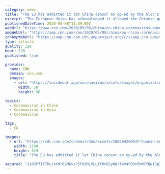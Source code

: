 ```yaml
---
category: news
title: "The EU has admitted it let China censor an op-ed by the bloc's ambassadors"
excerpt: "The European Union has acknowledged it allowed the Chinese government to censor an opinion piece published in the country, removing a reference to the origin of the coronavirus outbreak and its subsequent spread worldwide."
publishedDateTime: 2020-05-08T11:59:00Z
webUrl: "https://www.cnn.com/2020/05/08/china/eu-china-coronavirus-oped-censored-intl/"
ampWebUrl: "https://amp.cnn.com/cnn/2020/05/08/china/eu-china-coronavirus-oped-censored-intl/index.html"
cdnAmpWebUrl: "https://amp-cnn-com.cdn.ampproject.org/c/s/amp.cnn.com/cnn/2020/05/08/china/eu-china-coronavirus-oped-censored-intl/index.html"
type: article
quality: 128
heat: 128
published: true

provider:
  name: CNN
  domain: cnn.com
  images:
    - url: "https://insideout.app/coronavirus/assets/images/organizations/cnn.com-50x50.jpg"
      width: 50
      height: 50

topics:
  - Coronavirus in China
  - Coronavirus in Asia
  - Coronavirus

tags:
  - CN

images:
  - url: "https://cdn.cnn.com/cnnnext/dam/assets/200504200037-huanan-seafood-market-wuhan-super-tease.jpg"
    width: 1100
    height: 619
    title: "The EU has admitted it let China censor an op-ed by the bloc's ambassadors"

secured: "1zdSPfIT7Ru/xKMr62NKvzJ5FdiMLVLLitRnBSyW8rleV4PBOvfnW7fQNiJpZRh5fa+fuCjZEVKGLOylCP5cKjr+xGuLWxgcV3n/HC0m5fp7Q9GJ01CVzlMYiBxJA1XQTBQU+TEHQd5ImmAVJy+Q3IJRHAj93k8JX1bSapruMcQeljY0ywkavTiINvZ4c+I/L29bCLVxnl7GuyW3KxuA1AnjXcV3ZmfJBG1OG49PdTLqQQawdKxic5wyxXRziC/czQqlYbNqE88f6oUUr9sFrcsRtjbuKzfwhBxSjxE0r0ktaCE0Q2UuNdmPWdrXvema/v02umWP4IFovdLni2qK4zSnUNrTUTTUFSGQhYw4TFEtH6daWN6ip+Vho8pXVkA46SwSqD3tCUFqGISFxu8/Z7O/4Ehxq7eNtbOxSuxcsoS9RspSE/SMYgPDX5CTVO6ejfSv7bCYY1XX/EMsZRndgWauj1J8SVcO402xRbxLQMg=;M9ErTkkhMI/+CGIM+iE/wA=="
---
```


